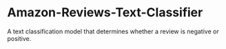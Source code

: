 # Amazon-Reviews-Text-Classifier
A text classification model that determines whether a review is negative or positive. 
